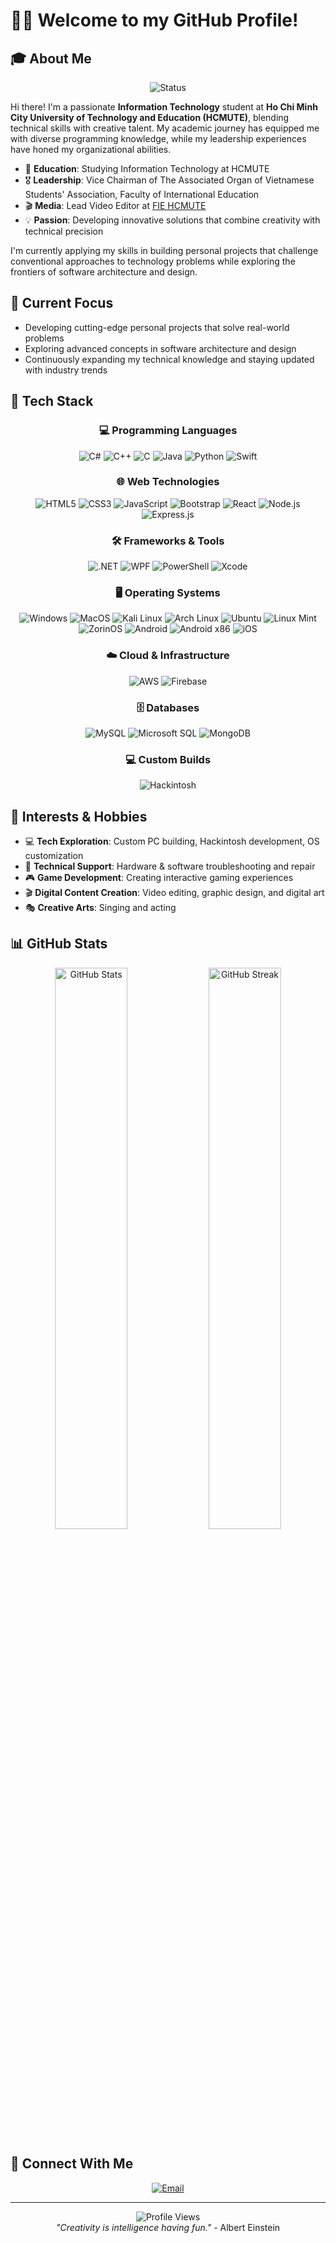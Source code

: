 # 👨‍💻 Welcome to my GitHub Profile! 

## 🎓 About Me
<div align="center">
  <img src="https://img.shields.io/badge/Status-IT%20Student-brightgreen?style=for-the-badge" alt="Status" />
</div>

Hi there! I'm a passionate **Information Technology** student at **Ho Chi Minh City University of Technology and Education (HCMUTE)**, blending technical skills with creative talent. My academic journey has equipped me with diverse programming knowledge, while my leadership experiences have honed my organizational abilities.

- 🏫 **Education**: Studying Information Technology at HCMUTE
- 🎖️ **Leadership**: Vice Chairman of The Associated Organ of Vietnamese Students' Association, Faculty of International Education
- 🎬 **Media**: Lead Video Editor at [FIE HCMUTE](https://facebook.com/fie.hcmute)
- 💡 **Passion**: Developing innovative solutions that combine creativity with technical precision

I'm currently applying my skills in building personal projects that challenge conventional approaches to technology problems while exploring the frontiers of software architecture and design.

## 🔭 Current Focus
- Developing cutting-edge personal projects that solve real-world problems
- Exploring advanced concepts in software architecture and design
- Continuously expanding my technical knowledge and staying updated with industry trends

## 🚀 Tech Stack
<div align="center">
  
  ### 💻 Programming Languages
  <img src="https://img.shields.io/badge/-C%23-239120?style=flat&logo=c-sharp&logoColor=white" alt="C#" />
  <img src="https://img.shields.io/badge/-C++-00599C?style=flat&logo=c%2B%2B&logoColor=white" alt="C++" />
  <img src="https://img.shields.io/badge/-C-A8B9CC?style=flat&logo=c&logoColor=white" alt="C" />
  <img src="https://img.shields.io/badge/-Java-007396?style=flat&logo=java&logoColor=white" alt="Java" />
  <img src="https://img.shields.io/badge/-Python-3776AB?style=flat&logo=python&logoColor=white" alt="Python" />
  <img src="https://img.shields.io/badge/-Swift-FA7343?style=flat&logo=swift&logoColor=white" alt="Swift" />
  
  ### 🌐 Web Technologies
  <img src="https://img.shields.io/badge/-HTML5-E34F26?style=flat&logo=html5&logoColor=white" alt="HTML5" />
  <img src="https://img.shields.io/badge/-CSS3-1572B6?style=flat&logo=css3&logoColor=white" alt="CSS3" />
  <img src="https://img.shields.io/badge/-JavaScript-F7DF1E?style=flat&logo=javascript&logoColor=black" alt="JavaScript" />
  <img src="https://img.shields.io/badge/-Bootstrap-563D7C?style=flat&logo=bootstrap&logoColor=white" alt="Bootstrap" />
  <img src="https://img.shields.io/badge/-React-61DAFB?style=flat&logo=react&logoColor=black" alt="React" />
  <img src="https://img.shields.io/badge/-Node.js-339933?style=flat&logo=node.js&logoColor=white" alt="Node.js" />
  <img src="https://img.shields.io/badge/-Express.js-000000?style=flat&logo=express&logoColor=white" alt="Express.js" />
  
  ### 🛠️ Frameworks & Tools
  <img src="https://img.shields.io/badge/-.NET-512BD4?style=flat&logo=dotnet&logoColor=white" alt=".NET" />
  <img src="https://img.shields.io/badge/-WPF-0C54C2?style=flat&logo=windows&logoColor=white" alt="WPF" />
  <img src="https://img.shields.io/badge/-PowerShell-5391FE?style=flat&logo=powershell&logoColor=white" alt="PowerShell" />
  <img src="https://img.shields.io/badge/-Xcode-147EFB?style=flat&logo=xcode&logoColor=white" alt="Xcode" />
  
  ### 🖥️ Operating Systems
  <img src="https://img.shields.io/badge/-Windows-0078D6?style=flat&logo=windows&logoColor=white" alt="Windows" />
  <img src="https://img.shields.io/badge/-MacOS-000000?style=flat&logo=apple&logoColor=white" alt="MacOS" />
  <img src="https://img.shields.io/badge/-Kali%20Linux-557C94?style=flat&logo=kali-linux&logoColor=white" alt="Kali Linux" />
  <img src="https://img.shields.io/badge/-Arch%20Linux-1793D1?style=flat&logo=arch-linux&logoColor=white" alt="Arch Linux" />
  <img src="https://img.shields.io/badge/-Ubuntu-E95420?style=flat&logo=ubuntu&logoColor=white" alt="Ubuntu" />
  <img src="https://img.shields.io/badge/-Linux%20Mint-87CF3E?style=flat&logo=linux-mint&logoColor=white" alt="Linux Mint" />
  <img src="https://img.shields.io/badge/-ZorinOS-15A6F0?style=flat&logo=zorin&logoColor=white" alt="ZorinOS" />
  <img src="https://img.shields.io/badge/-Android-3DDC84?style=flat&logo=android&logoColor=white" alt="Android" />
  <img src="https://img.shields.io/badge/-Android%20x86-3DDC84?style=flat&logo=android&logoColor=white" alt="Android x86" />
  <img src="https://img.shields.io/badge/-iOS-000000?style=flat&logo=ios&logoColor=white" alt="iOS" />
  
  ### ☁️ Cloud & Infrastructure
  <img src="https://img.shields.io/badge/-AWS-232F3E?style=flat&logo=amazon-aws&logoColor=white" alt="AWS" />
  <img src="https://img.shields.io/badge/-Firebase-FFCA28?style=flat&logo=firebase&logoColor=black" alt="Firebase" />
  
  ### 🗄️ Databases
  <img src="https://img.shields.io/badge/-MySQL-4479A1?style=flat&logo=mysql&logoColor=white" alt="MySQL" />
  <img src="https://img.shields.io/badge/-Microsoft%20SQL-CC2927?style=flat&logo=microsoft-sql-server&logoColor=white" alt="Microsoft SQL" />
  <img src="https://img.shields.io/badge/-MongoDB-47A248?style=flat&logo=mongodb&logoColor=white" alt="MongoDB" />
  
  ### 💻 Custom Builds
  <img src="https://img.shields.io/badge/-Hackintosh-000000?style=flat&logo=apple&logoColor=white" alt="Hackintosh" />
</div>

## 🌱 Interests & Hobbies
- 💻 **Tech Exploration**: Custom PC building, Hackintosh development, OS customization
- 🔧 **Technical Support**: Hardware & software troubleshooting and repair
- 🎮 **Game Development**: Creating interactive gaming experiences
- 🎬 **Digital Content Creation**: Video editing, graphic design, and digital art
- 🎭 **Creative Arts**: Singing and acting

## 📊 GitHub Stats
<div align="center">
  <img src="https://github-readme-stats.vercel.app/api?username=Bright-04&show_icons=true&theme=tokyonight&hide_border=true" alt="GitHub Stats" width="48%" />
  <img src="https://github-readme-streak-stats.herokuapp.com/?user=Bright-04&theme=tokyonight&hide_border=true" alt="GitHub Streak" width="48%" />
</div>

## 🔗 Connect With Me
<div align="center">
  <a href="mailto:cbl.nguyennhatquang2809@example.com">
    <img src="https://img.shields.io/badge/-Email-D14836?style=for-the-badge&logo=gmail&logoColor=white" alt="Email" />
  </a>
  <!-- You can add more platforms like LinkedIn, Twitter, etc. with the same format -->
</div>

---
<div align="center">
  <img src="https://komarev.com/ghpvc/?username=Bright-04&color=blueviolet&style=flat-square" alt="Profile Views" />
  <br>
  <em>"Creativity is intelligence having fun."</em> - Albert Einstein
</div>
